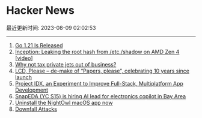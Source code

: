 # Hacker News

最近更新时间: 2023-08-09 02:02:53

--- 
1. [Go 1.21 Is Released](https://go.dev/blog/go1.21) 
2. [Inception: Leaking the root hash from /etc./shadow on AMD Zen 4 [video]](https://www.youtube.com/watch?v=2wCjU8iJ9G4) 
3. [Why not tax private jets out of business?](https://www.pressherald.com/2023/08/08/commentary-why-not-tax-private-jets-out-of-business/) 
4. [LCD, Please – de-make of “Papers, please”, celebrating 10 years since launch](https://dukope.itch.io/lcd-please) 
5. [Project IDX, an Experiment to Improve Full-Stack, Multiplatform App Development](https://developers.googleblog.com/2023/08/introducing-project-idx-experiment-to-improve-full-stack-multiplatform-app-development.html) 
6. [SnapEDA (YC S15) is hiring AI lead for electronics copilot in Bay Area](https://careers.snapeda.com/o/engineering-lead-ai) 
7. [Uninstall the NightOwl macOS app now](https://robins.one/notes/uninstall-the-nightowl-app-now.html) 
8. [Downfall Attacks](https://downfall.page/) 
